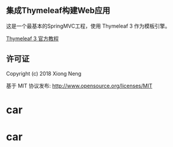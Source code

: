 ## 集成Thymeleaf构建Web应用

这是一个最基本的SpringMVC工程，使用 Thymeleaf 3 作为模板引擎。

[Thymeleaf 3 官方教程](http://www.thymeleaf.org/doc/tutorials/3.0/usingthymeleaf.html)

## 许可证

Copyright (c) 2018 Xiong Neng

基于 MIT 协议发布: <http://www.opensource.org/licenses/MIT>
# car
# car
